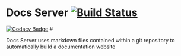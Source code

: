# Docs Server [![Build Status](https://travis-ci.org/HasteCloud/DocsServer.svg?branch=master)](https://travis-ci.org/HasteCloud/DocsServer)
[![Codacy Badge](https://api.codacy.com/project/badge/Grade/dea6949ac0064ba7adc650f20102a763)](https://www.codacy.com/app/Haste/DocsServer?utm_source=github.com&amp;utm_medium=referral&amp;utm_content=HasteCloud/DocsServer&amp;utm_campaign=Badge_Grade) #



Docs Server uses markdown files contained within a git repository to automatically build a documentation website
